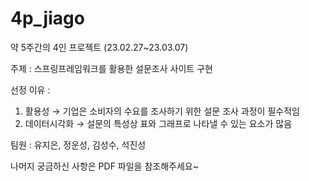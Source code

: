# 4p_jiago
약 5주간의 4인 프로젝트
(23.02.27~23.03.07)

주제 : 스프링프레임워크를 활용한 설문조사 사이트 구현

선정 이유 : 
  1. 활용성 → 기업은 소비자의 수요를 조사하기 위한 설문 조사 과정이 필수적임
  2. 데이터시각화 → 설문의 특성상 표와 그래프로 나타낼 수 있는 요소가 많음

팀원 : 유지은, 정운성, 김성수, 석진성

나머지 궁금하신 사항은 PDF 파일을 참조해주세요~
